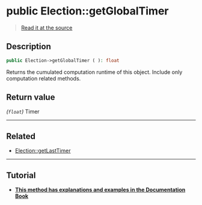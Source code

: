 # public Election::getGlobalTimer

> [Read it at the source](https://github.com/julien-boudry/Condorcet/blob/master/src/Election.php#L228)

## Description    

```php
public Election->getGlobalTimer ( ): float
```

Returns the cumulated computation runtime of this object. Include only computation related methods.


## Return value   

*(`float`)* Timer


---------------------------------------

## Related

* [Election::getLastTimer](/Docs/api-reference/Election%20Class/Election--getLastTimer.md)    

---------------------------------------

## Tutorial

* **[This method has explanations and examples in the Documentation Book](https://docs.condorcet.io/book/3.AsPhpLibrary/8.GoFurther/3.TimerBenchMarking)**    
